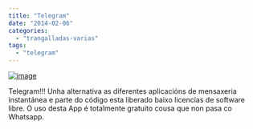 ```yaml
---
title: "Telegram"
date: "2014-02-06"
categories: 
  - "trangalladas-varias"
tags: 
  - "telegram"
---
```


[![image](images/wpid-wp-1391668319933.jpeg "wp-1391668319933")](http://belay.es/wp-content/uploads/2014/02/wpid-wp-1391668319933.jpeg)

Telegram!!! Unha alternativa as diferentes aplicacións de mensaxeria instantánea e parte do código esta liberado baixo licencias de software libre. O uso desta App é totalmente gratuito cousa que non pasa co  Whatsapp.
